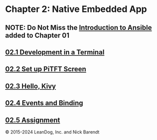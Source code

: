 # Chapter 2: Native Embedded App

## **NOTE:** Do Not Miss the [Introduction to Ansible](01.9_Ansible_Introduction/README.md) added to Chapter 01

## [02.1 Development in a Terminal](02.1_Development_in_a_Terminal/README.md)

## [02.2 Set up PiTFT Screen](02.2_Set_up_PiTFT_Screen/README.md)

## [02.3 Hello, Kivy](02.3_Hello_Kivy/README.md)

## [02.4 Events and Binding](02.4_Events_and_Binding/README.md)

## [02.5 Assignment](02.5_Assignment/README.md)

&copy; 2015-2024 LeanDog, Inc. and Nick Barendt
